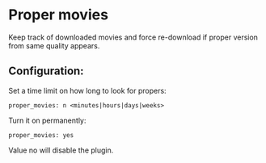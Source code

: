 # Proper movies
Keep track of downloaded movies and force re-download if proper version from same quality appears.

## Configuration:
Set a time limit on how long to look for propers:

```
proper_movies: n <minutes|hours|days|weeks>
```

Turn it on permanently:

```
proper_movies: yes
```

Value no will disable the plugin.